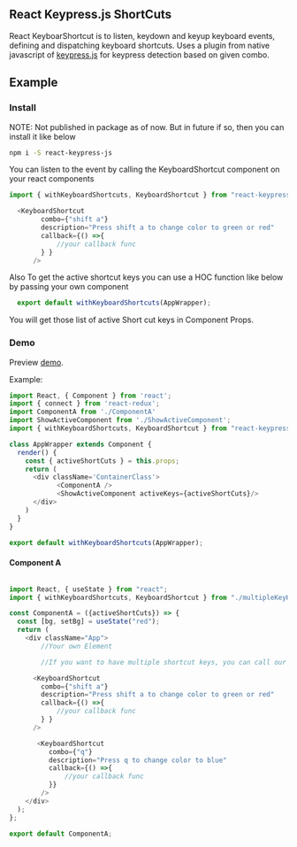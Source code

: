 React Keypress.js ShortCuts
---


React KeyboarShortcut is to listen, keydown and keyup keyboard events, defining and  dispatching keyboard shortcuts. Uses a plugin from native javascript of [keypress.js](http://dmauro.github.io/Keypress/) for keypress detection based on given combo.

## Example

### Install

NOTE: Not published in package as of now. But in future if so, then you can install it like below

```sh
npm i -S react-keypress-js
```

You can listen to the event by calling the KeyboardShortcut component on your react components

```js
import { withKeyboardShortcuts, KeyboardShortcut } from "react-keypress-js";

  <KeyboardShortcut
        combo={"shift a"}
        description="Press shift a to change color to green or red"
        callback={() =>{
            //your callback func
        } }
      />
```

Also To get the active shortcut keys you can use a HOC function like below by passing your own component

```js
  export default withKeyboardShortcuts(AppWrapper);
```
You will get those list of active Short cut keys in Component Props.

### Demo

Preview [demo](https://manisankar-reactkshortcut.herokuapp.com/). 

Example: 

```js
import React, { Component } from 'react';
import { connect } from 'react-redux';
import ComponentA from './ComponentA'
import ShowActiveComponent from './ShowActiveComponent';
import { withKeyboardShortcuts, KeyboardShortcut } from "react-keypress-js";

class AppWrapper extends Component {
  render() {
    const { activeShortCuts } = this.props;
    return (
      <div className='ContainerClass'>
            <ComponentA />
            <ShowActiveComponent activeKeys={activeShortCuts}/>
      </div>
    )
  }
}

export default withKeyboardShortcuts(AppWrapper);
```

#### Component A

```js

import React, { useState } from "react";
import { withKeyboardShortcuts, KeyboardShortcut } from "./multipleKeyHandler";

const ComponentA = ({activeShortCuts}) => {
  const [bg, setBg] = useState("red");
  return (
    <div className="App">
        //Your own Element

        //If you want to have multiple shortcut keys, you can call our KeyboardShortcut component by passing required props.

      <KeyboardShortcut
        combo={"shift a"}
        description="Press shift a to change color to green or red"
        callback={() =>{
            //your callback func
        } }
      />

       <KeyboardShortcut
          combo={"q"}
          description="Press q to change color to blue"
          callback={() =>{
              //your callback func
          }}
        />
    </div>
  );
};

export default ComponentA;

```
